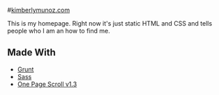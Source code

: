 #[kimberlymunoz.com](http://www.kimberlymunoz.com)

This is my homepage. Right now it's just static HTML and CSS and tells people who I am an how to find me.

## Made With
- [Grunt](http://24ways.org/2013/grunt-is-not-weird-and-hard/)
- [Sass](http://sass-lang.com/)
- [One Page Scroll v1.3](https://github.com/peachananr/onepage-scroll)
